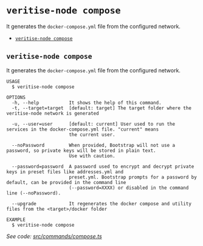 `veritise-node compose`
=======================

It generates the `docker-compose.yml` file from the configured network.

* [`veritise-node compose`](#veritise-node-compose)

## `veritise-node compose`

It generates the `docker-compose.yml` file from the configured network.

```
USAGE
  $ veritise-node compose

OPTIONS
  -h, --help           It shows the help of this command.
  -t, --target=target  [default: target] The target folder where the veritise-node network is generated

  -u, --user=user      [default: current] User used to run the services in the docker-compose.yml file. "current" means
                       the current user.

  --noPassword         When provided, Bootstrap will not use a password, so private keys will be stored in plain text.
                       Use with caution.

  --password=password  A password used to encrypt and decrypt private keys in preset files like addresses.yml and
                       preset.yml. Bootstrap prompts for a password by default, can be provided in the command line
                       (--password=XXXX) or disabled in the command line (--noPassword).

  --upgrade            It regenerates the docker compose and utility files from the <target>/docker folder

EXAMPLE
  $ veritise-node compose
```

_See code: [src/commands/compose.ts](https://github.com/veritise/veritise-node/blob/v1.0.9/src/commands/compose.ts)_
